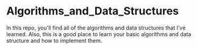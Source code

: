 # Algorithms_and_Data_Structures
In this repo, you'll find all of the algorithms and data structures that I've learned.
Also, this is a good place to learn your basic algorithms and data structure and how to implement them.
